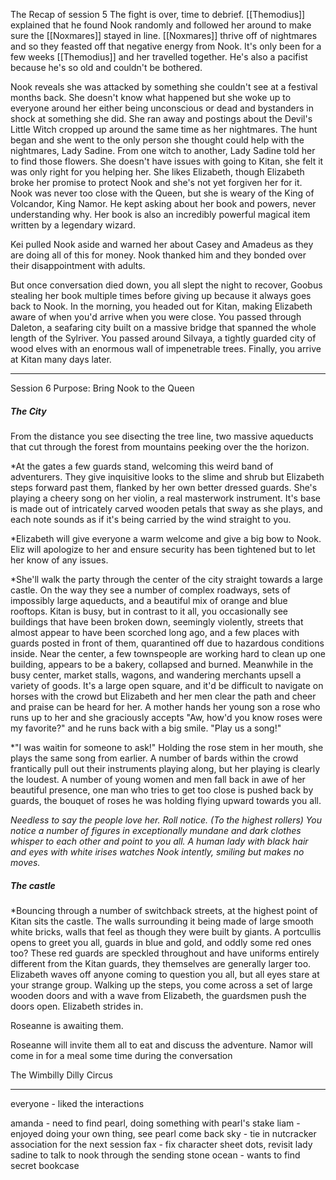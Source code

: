 The Recap of session 5
The fight is over, time to debrief. [[Themodius]] explained that he found Nook randomly and followed her around to make sure the [[Noxmares]] stayed in line. [[Noxmares]] thrive off of nightmares and so they feasted off that negative energy from Nook. It's only been for a few weeks [[Themodius]] and her travelled together. He's also a pacifist because he's so old and couldn't be bothered. 

Nook reveals she was attacked by something she couldn't see at a festival months back. She doesn't know what happened but she woke up to everyone around her either being unconscious or dead and bystanders in shock at something she did. She ran away and postings about the Devil's Little Witch cropped up around the same time as her nightmares. The hunt began and she went to the only person she thought could help with the nightmares, Lady Sadine. From one witch to another, Lady Sadine told her to find those flowers. She doesn't have issues with going to Kitan, she felt it was only right for you helping her. She likes Elizabeth, though Elizabeth broke her promise to protect Nook and she's not yet forgiven her for it. Nook was never too close with the Queen, but she is weary of the King of Volcandor, King Namor. He kept asking about her book and powers, never understanding why. Her book is also an incredibly powerful magical item written by a legendary wizard. 

Kei pulled Nook aside and warned her about Casey and Amadeus as they are doing all of this for money. Nook thanked him and they bonded over their disappointment with adults. 

But once conversation died down, you all slept the night to recover, Goobus stealing her book multiple times before giving up because it always goes back to Nook. In the morning, you headed out for Kitan, making Elizabeth aware of when you'd arrive when you were close. You passed through Daleton, a seafaring city built on a massive bridge that spanned the whole length of the Sylriver. You passed around Silvaya, a tightly guarded city of wood elves with an enormous wall of impenetrable trees. Finally, you arrive at Kitan many days later.

---
Session 6
Purpose: Bring Nook to the Queen
##### The City

From the distance you see disecting the tree line, two massive aqueducts that cut through the forest from mountains peeking over the the horizon. 

*At the gates a few guards stand, welcoming this weird band of adventurers. They give inquisitive looks to the slime and shrub but Elizabeth steps forward past them, flanked by her own better dressed guards. She's playing a cheery song on her violin, a real masterwork instrument. It's base is made out of intricately carved wooden petals that sway as she plays, and each note sounds as if it's being carried by the wind straight to you. 

*Elizabeth will give everyone a warm welcome and give a big bow to Nook. Eliz will apologize to her and ensure security has been tightened but to let her know of any issues.


*She'll walk the party through the center of the city straight towards a large castle. On the way they see a number of complex roadways, sets of impossibly large aqueducts, and a beautiful mix of orange and blue rooftops. Kitan is busy, but in contrast to it all, you occasionally see buildings that have been broken down, seemingly violently, streets that almost appear to have been scorched long ago, and a few places with guards posted in front of them, quarantined off due to hazardous conditions inside. Near the center, a few townspeople are working hard to clean up one building, appears to be a bakery, collapsed and burned. Meanwhile in the busy center, market stalls, wagons, and wandering merchants upsell a variety of goods. It's a large open square, and it'd be difficult to navigate on horses with the crowd but Elizabeth and her men clear the path and cheer and praise can be heard for her. A mother hands her young son a rose who runs up to her and she graciously accepts "Aw, how'd you know roses were my favorite?" and he runs back with a big smile. "Play us a song!"

*"I was waitin for someone to ask!" Holding the rose stem in her mouth, she plays the same song from earlier. A number of bards within the crowd frantically pull out their instruments playing along, but her playing is clearly the loudest. A number of young women and men fall back in awe of her beautiful presence, one man who tries to get too close is pushed back by guards, the bouquet of roses he was holding flying upward towards you all.

*Needless to say the people love her. Roll notice. (To the highest rollers) You notice a number of figures in exceptionally mundane and dark clothes whisper to each other and point to you all. A human lady with black hair and eyes with white irises watches Nook intently, smiling but makes no moves.*

##### The castle
*Bouncing through a number of switchback streets, at the highest point of Kitan sits the castle. The walls surrounding it being made of large smooth white bricks, walls that feel as though they were built by giants. A portcullis opens to greet you all, guards in blue and gold, and oddly some red ones too? These red guards are speckled throughout and have uniforms entirely different from the Kitan guards, they themselves are generally larger too. Elizabeth waves off anyone coming to question you all, but all eyes stare at your strange group. Walking up the steps, you come across a set of large wooden doors and with a wave from Elizabeth, the guardsmen push the doors open. Elizabeth strides in.

Roseanne is awaiting them.

Roseanne will invite them all to eat and discuss the adventure. Namor will come in for a meal some time during the conversation

The Wimbilly Dilly Circus


---

everyone - liked the interactions

amanda - need to find pearl, doing something with pearl's stake
liam - enjoyed doing your own thing, see pearl come back
sky - tie in nutcracker association for the next session
fax - fix character sheet dots, revisit lady sadine to talk to nook through the sending stone
ocean - wants to find secret bookcase